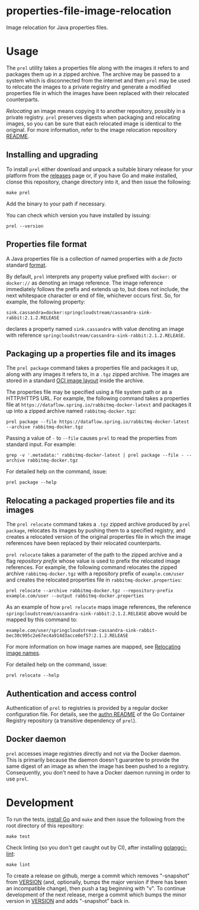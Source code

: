 # properties-file-image-relocation
Image relocation for Java properties files.

# Usage

The `prel` utility takes a properties file along with the images it refers to and packages them up in a zipped archive.
The archive may be passed to a system which is disconnected from the internet and then `prel` may be used to relocate
the images to a private registry and generate a modified properties file in which the images have been replaced with their
relocated counterparts.

_Relocating_ an image means copying it to another repository, possibly in a private registry. `prel` preserves digests when
packaging and relocating images, so you can be sure that each relocated image is identical to the original.
For more information, refer to the image relocation repository [README](https://github.com/pivotal/image-relocation#what-is-image-relocation).

## Installing and upgrading

To install `prel` either download and unpack a suitable binary release for your platform from the
[releases](https://github.com/vmware-tanzu/properties-file-image-relocation/releases) page or, if you have Go and make installed, clonse this repository,
change directory into it, and then issue the following:
```
make prel
```
Add the binary to your path if necessary.

You can check which version you have installed by issuing:
```
prel --version
```

## Properties file format

A Java properties file is a collection of named properties with a _de facto_ standard [format](https://en.wikipedia.org/wiki/.properties).

By default, `prel` interprets any property value prefixed with `docker:` or `docker://` as denoting an image reference. The image reference
immediately follows the prefix and extends up to, but does not include, the next whitespace character or end of file, whichever occurs first.
So, for example, the following property:
```
sink.cassandra=docker:springcloudstream/cassandra-sink-rabbit:2.1.2.RELEASE
```
declares a property named `sink.cassandra` with value denoting an image with reference `springcloudstream/cassandra-sink-rabbit:2.1.2.RELEASE`.

## Packaging up a properties file and its images

The `prel package` command takes a properties file and packages it up, along with any images it refers to, in a `.tgz` zipped archive.
The images are stored in a standard [OCI image layout](https://github.com/opencontainers/image-spec/blob/master/image-layout.md) inside the archive.

The properties file may be specified using a file system path or as a HTTP/HTTPS URL. For example, the following command takes a
properties file at `https://dataflow.spring.io/rabbitmq-docker-latest` and packages it up into a zipped archive named `rabbitmq-docker.tgz`:
```
prel package --file https://dataflow.spring.io/rabbitmq-docker-latest --archive rabbitmq-docker.tgz
```

Passing a value of `-` to `--file` causes `prel` to read the properties from standard input. For example:
```
grep -v '.metadata:' rabbitmq-docker-latest | prel package --file - --archive rabbitmq-docker.tgz
```

For detailed help on the command, issue:
```
prel package --help
```

## Relocating a packaged properties file and its images

The `prel relocate` command takes a `.tgz` zipped archive produced by `prel package`, relocates its images by pushing them to a
specified registry, and creates a relocated version of the original properties file in which the image references have been replaced by their
relocated counterparts.

`prel relocate` takes a parameter of the path to the zipped archive and a flag _repository prefix_ whose value is used to prefix the
relocated image references. For example, the following command relocates the zipped archive `rabbitmq-docker.tgz` with a repository prefix of
`example.com/user` and creates the relocated properties file in `rabbitmq-docker.properties`:
```
prel relocate --archive rabbitmq-docker.tgz --repository-prefix example.com/user --output rabbitmq-docker.properties
```

As an example of how `prel relocate` maps image references, the reference `springcloudstream/cassandra-sink-rabbit:2.1.2.RELEASE` above
would be mapped by this command to:
```
example.com/user/springcloudstream-cassandra-sink-rabbit-bec30c995c2e67ec4a914d3acce0ef57:2.1.2.RELEASE
```

For more information on how image names are mapped, see [Relocating image names](https://github.com/pivotal/image-relocation#relocating-image-names).

For detailed help on the command, issue:
```
prel relocate --help
```

## Authentication and access control

Authentication of `prel` to registries is provided by a regular docker configuration file. For details, see the
[authn README](https://github.com/google/go-containerregistry/blob/master/pkg/authn/README.md) of the Go Container Registry repository (a transitive
dependency of `prel`).

## Docker daemon

`prel` accesses image registries directly and not via the Docker daemon. This is primarily because the daemon doesn't guarantee to provide the 
same digest of an image as when the image has been pushed to a registry. Consequently, you don't need to have a Docker daemon running in order to use `prel`.

# Development

To run the tests, [install Go](https://golang.org/doc/install) and `make` and then issue the following from the root directory of this repository:
```
make test
```

Check linting (so you don't get caught out by CI), after installing [golangci-lint](https://golangci-lint.run/):
```
make lint
```

To create a release on github, merge a commit which removes "-snapshot" from [VERSION](VERSION) (and, optionally,
bumps the major version if there has been an incompatible change), then push a tag beginning with "v".
To continue development of the next release, merge a commit which bumps the minor version in [VERSION](VERSION) and adds
"-snapshot" back in.